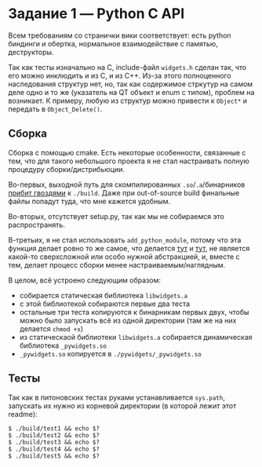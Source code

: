 # Задание 1 — Python C API

Всем требованиям со странички вики соответствует: есть python биндинги и обертка,
нормальное взаимодействие с памятью, деструкторы.

Так как тесты изначально на C, include-файл `widgets.h` сделан так, что его можно инклюдить и из C, и из C++.
Из-за этого полноценного наследования структур нет, но, так как содержимое стркутур на самом деле одно и то же
(указатель на QT объект и enum с типом), проблем на возникает. К примеру, любую из структур можно
привести к `Object*` и передать в `Object_Delete()`.

## Сборка

Сборка с помощью cmake. Есть некоторые особенности, связанные с тем, что для такого небольшого проекта я не стал настраивать
полную процедуру сборки/дистрибьюции.

Во-первых, выходной путь для скомпилированных `.so`/`.a`/бинарников
[прибит гвоздями](https://github.com/AmatanHead/yarpo/blob/master/t1/CMakeLists.txt#L7)
к `./build`. Даже при out-of-source build
финальные файлы попадут туда, что мне кажется удобным.

Во-вторых, отсутствует setup.py, так как мы не собираемся это распространять.

В-третьих, я не стал использовать `add_python_module`, потому что эта функция делает ровно то же самое,
что делается [тут](https://github.com/AmatanHead/yarpo/blob/master/t1/src/CMakeLists.txt#L27)
и [тут](https://github.com/AmatanHead/yarpo/blob/master/t1/pywidgets/CMakeLists.txt#L5),
не является какой-то сверхсложной или особо нужной абстракцией,
и, вместе с тем, делает процесс сборки менее настраиваемым/наглядным.

В целом, всё устроено следующим образом:
 - собирается статическая библиотека `libwidgets.a`
 - с этой библиотекой собираются первые два теста
 - остальные три теста копируются к бинарникам первых двух, чтобы можно было запускать всё из одной директории
   (там же на них делается `chmod +x`)
 - из статическаой библиотеки `libwidgets.a` собирается динамическая библиотека `_pywidgets.so`
 - `_pywidgets.so` копируется в `./pywidgets/_pywidgets.so`

## Тесты

Так как в питоновских тестах руками устанавливается `sys.path`, запускать их нужно из корневой директории
(в которой лежит этот readme):
```
$ ./build/test1 && echo $?
$ ./build/test2 && echo $?
$ ./build/test3 && echo $?
$ ./build/test4 && echo $?
$ ./build/test5 && echo $?
```

